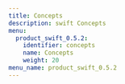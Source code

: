 ```yaml
---
title: Concepts
description: swift Concepts
menu:
  product_swift_0.5.2:
    identifier: concepts
    name: Concepts
    weight: 20
menu_name: product_swift_0.5.2
---
```

